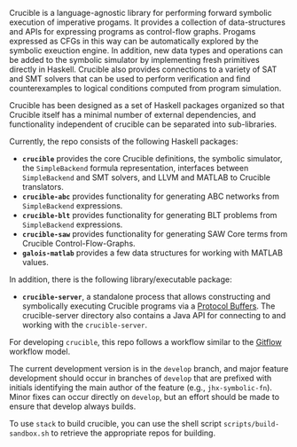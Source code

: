 Crucible is a language-agnostic library for performing forward
symbolic execution of imperative progams.  It provides a collection of
data-structures and APIs for expressing programs as control-flow
graphs.  Progams expressed as CFGs in this way can be automatically
explored by the symbolic exeuction engine.  In addition, new data
types and operations can be added to the symbolic simulator by
implementing fresh primitives directly in Haskell.  Crucible also
provides connections to a variety of SAT and SMT solvers that can be
used to perform verification and find counterexamples to logical
conditions computed from program simulation.

Crucible has been designed as a set of Haskell packages organized so that Crucible
itself has a minimal number of external dependencies, and functionality
independent of crucible can be separated into sub-libraries.

Currently, the repo consists of the following Haskell packages:

 * **`crucible`** provides the core Crucible definitions, the
   symbolic simulator, the `SimpleBackend` formula representation, interfaces
   between `SimpleBackend` and SMT solvers, and LLVM and MATLAB to
   Crucible translators.
 * **`crucible-abc`** provides functionality for generating
   ABC networks from `SimpleBackend` expressions.
 * **`crucible-blt`** provides functionality for generating
   BLT problems from `SimpleBackend` expressions.
 * **`crucible-saw`** provides functionality for generating
   SAW Core terms from Crucible Control-Flow-Graphs.
 * **`galois-matlab`** provides a few data structures for working with
   MATLAB values.

In addition, there is the following library/executable package:

 * **`crucible-server`**, a standalone process that allows constructing
   and symbolically executing Crucible programs via a [Protocol Buffers][pb].
   The crucible-server directory also contains a Java API for
   connecting to and working with the `crucible-server`.

[pb]: https://developers.google.com/protocol-buffers/ "Protocol Buffers"


For developing `crucible`, this repo follows a workflow similar to the
[Gitflow][gitflow] workflow model.

[gitflow]: http://nvie.com/posts/a-successful-git-branching-model/ "Gitflow Model"

The current development version is in the `develop` branch, and major feature
development should occur in branches of `develop` that are prefixed with
initials identifying the main author of the feature (e.g., `jhx-symbolic-fn`).
Minor fixes can occur directly on `develop`, but an effort should be made to
ensure that develop always builds.

To use `stack` to build crucible, you can use the shell script
`scripts/build-sandbox.sh` to retrieve the appropriate repos for
building.
